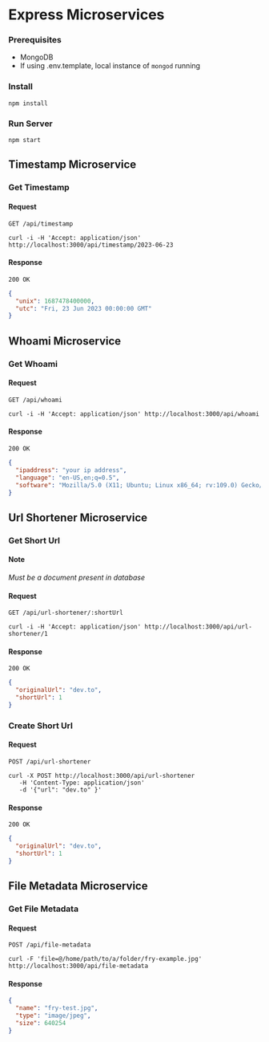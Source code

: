 # Express Microservices

### Prerequisites

- MongoDB
- If using .env.template, local instance of `mongod` running

### Install

```
npm install
```

### Run Server

```
npm start
```

## Timestamp Microservice

### Get Timestamp

#### Request

`GET /api/timestamp`

```
curl -i -H 'Accept: application/json' http://localhost:3000/api/timestamp/2023-06-23
```

#### Response

`200 OK`

```json
{
  "unix": 1687478400000,
  "utc": "Fri, 23 Jun 2023 00:00:00 GMT"
}
```

## Whoami Microservice

### Get Whoami

#### Request

`GET /api/whoami`

```
curl -i -H 'Accept: application/json' http://localhost:3000/api/whoami
```

#### Response

`200 OK`

```json
{
  "ipaddress": "your ip address",
  "language": "en-US,en;q=0.5",
  "software": "Mozilla/5.0 (X11; Ubuntu; Linux x86_64; rv:109.0) Gecko/20100101 Firefox/114.0"
}
```

## Url Shortener Microservice

### Get Short Url

#### Note

_Must be a document present in database_

#### Request

`GET /api/url-shortener/:shortUrl`

```
curl -i -H 'Accept: application/json' http://localhost:3000/api/url-shortener/1
```

#### Response

`200 OK`

```json
{
  "originalUrl": "dev.to",
  "shortUrl": 1
}
```

### Create Short Url

#### Request

`POST /api/url-shortener`

```
curl -X POST http://localhost:3000/api/url-shortener
   -H 'Content-Type: application/json'
   -d '{"url": "dev.to" }'
```

#### Response

`200 OK`

```json
{
  "originalUrl": "dev.to",
  "shortUrl": 1
}
```

## File Metadata Microservice

### Get File Metadata

#### Request

`POST /api/file-metadata`

```
curl -F 'file=@/home/path/to/a/folder/fry-example.jpg' http://localhost:3000/api/file-metadata
```

#### Response

```json
{
  "name": "fry-test.jpg",
  "type": "image/jpeg",
  "size": 640254
}
```
